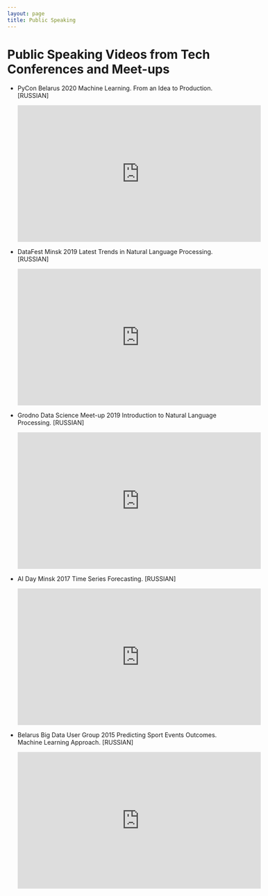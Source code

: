 ```yaml
---
layout: page
title: Public Speaking
---
```


# Public Speaking Videos from Tech Conferences and Meet-ups

- PyCon Belarus 2020
  Machine Learning. From an Idea to Production. [RUSSIAN]
  
    <div id="html1">
    <iframe width="560" height="315" src="https://www.youtube.com/embed/c4aob-f0lGk"
    frameborder="0"
    allow="accelerometer; autoplay; encrypted-media; gyroscope; picture-in-picture"
    allowfullscreen>
    </iframe>
    </div>
  
- DataFest Minsk 2019
  Latest Trends in Natural Language Processing. [RUSSIAN]
  
    <div id="html2">
    <iframe width="560" height="315" src="https://www.youtube.com/embed/7T421QejHUM"
    frameborder="0"
    allow="accelerometer; autoplay; encrypted-media; gyroscope; picture-in-picture"
    allowfullscreen>
    </iframe>
    </div>

- Grodno Data Science Meet-up 2019
  Introduction to Natural Language Processing. [RUSSIAN]
  
    <div id="html2">
    <iframe width="560" height="315" src="https://www.youtube.com/embed/mCXL8Vh7C5k"
    frameborder="0"
    allow="accelerometer; autoplay; encrypted-media; gyroscope; picture-in-picture"
    allowfullscreen>
    </iframe>
    </div>

- AI Day Minsk 2017
  Time Series Forecasting. [RUSSIAN]
  
    <div id="html2">
    <iframe width="560" height="315" src="https://www.youtube.com/embed/u5P-zpAF07k"
    frameborder="0"
    allow="accelerometer; autoplay; encrypted-media; gyroscope; picture-in-picture"
    allowfullscreen>
    </iframe>
    </div>

- Belarus Big Data User Group 2015
  Predicting Sport Events Outcomes. Machine Learning Approach. [RUSSIAN]
  
    <div id="html2">
    <iframe width="560" height="315" src="https://www.youtube.com/embed/YJPNb0ocDW0"
    frameborder="0"
    allow="accelerometer; autoplay; encrypted-media; gyroscope; picture-in-picture"
    allowfullscreen>
    </iframe>
    </div>
